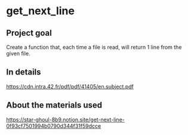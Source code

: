 # get_next_line

## Project goal

Create a function that, each time a file is read, will return 1 line from the given file.

## In details

https://cdn.intra.42.fr/pdf/pdf/41405/en.subject.pdf

## About the materials used

https://star-ghoul-8b9.notion.site/get-next-line-0f93cf7501994b0790d344f31f59dcce
